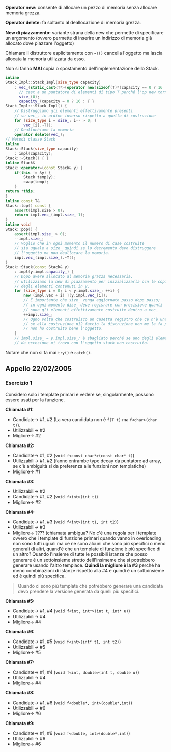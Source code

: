 **Operator new:** consente di allocare un pezzo di memoria senza allocare memoria grezza.

**Operator delete:** fa soltanto al deallocazione di memoria grezza.

**New di piazzamento:** variante strana della new che permette di specificare un argomento (ovvero permette di inserire un indirizzo di memoria già allocato dove piazzare l'oggetto)

Chiamare il distruttore esplicitamente con `~T()` cancella l'oggetto ma lascia allocata la memoria utilizzata da esso.

Non si fanno **MAI** copia o spostamento dell'implementazione dello Stack.

``` C++
inline
Stack_Impl::Stack_Impl(size_type capacity) 
	: vec_(static_cast<T*>(operator new(sizeof(T)*(capacity == 0 ? 16 : capacity)))),
	  // cast a un puntatore di elementi di tipo T perché l'op new torna un puntatore
	  size_(0);
	  capacity_(capacity = 0 ? 16 : { }
Stack_Impl::~Stack_Impl() {
	// Distruggiamo gli elementi effettivamente presenti
	// su vec_, in ordine inverso rispetto a quello di costruzione
	for (size_type i = size_; i-- > 0; )
		vec_[i].~T();
	// Deallochiamo la memoria
	operator delete(vec_);
// Metodi classe Stack
inline
Stack::Stack(size_type capacity)
	: impl(capacity);
Stack::~Stack() { }
inline Stack&
Stack::operator=(const Stack& y) {
	if(this != &y) {
		Stack temp(y);
		swap(temp);
	}
return *this;
}
inline const T&
Stack::top() const {
	assert(impl.size > 0);
	return impl.vec_(impl.size_-1);
}
inline void
Stack::pop() {
	assert(impl.size_ > 0);
	--impl.size_;
	// Voglio che in ogni momento il numero di case costruite
	// sia uguale a size_ quindi se lo decremento devo distruggere
	// l'oggetto ma non deallocare la memoria.
	impl.vec_(impl.size_).~T();
}
Stack::Stack(const Stack& y) 
	: impl(y.impl.capacity_) {
	// Dopo avere allocato al memoria grazza necessaria,
	// utilizziamo la new di piazzamento per inizializzarla ocn le copie
	// degli elementi contenuti in y.
	for (size_type i = 0; i < y.impl.size_; ++i) {
		new (impl.vec + i) T(y.impl.vec_[i]);
		// È importante che size_ venga aggiornato passo dopo passo;
		// in ogni momento dize_ deve regisrare con precisione quanti
		// sono gli elementi effettivamente costruite dentro a vec_
		++impl.size_;
		// Ogno volta che costruisco un casetta registro che ce n'è una in più
		// se alla costruzione n12 faccio la distruzione non me la fa perché
		// non ho costruito bene l'oggetto.
	}
	// impl.size_ = y.impl.size_; è sbagliato perché se uno degli elementi 
	// da eccezione mi trovo con l'oggetto stack non costruito.
```
Notare che non si fa mai `try()` e `catch()`.

## Appello 22/02/2005

### Esercizio 1

Considero solo i template primari e vedere se, singolarmente, possono essere usati per la funzione.

**Chiamata #1:** 
* Candidate->    #1, #2 (La vera candidata non è `f(T t)` ma `f<char>(char t)`).
* Utilizzabili-> #2
* Migliore->     #2

**Chiamata #2:** 
* Candidate->    #1, #2 (`void f<const char*>(const char* t)`)
* Utilizzabili-> #1, #2 (fanno entrambe type decay da puntatore ad array, se c'è ambiguità si da preferenza alle funzioni non templatiche)
* Migliore->     #1

**Chiamata #3:**
* Utilizzabili-> #2
* Candidate->    #1, #2 (`void f<int>(int t)`)
* Migliore->     #2

**Chiamata #4:**
* Candidate->    #1,
		         #3 (`void f<int>(int t1, int t2)`)
* Utilizzabili-> #3
* Migliore->     ???? (chiamata ambigua? No c'è una regola per i template ovvero che i template di funzione primari quando vanno in overloading non sono tutti uguali ma ce ne sono alcuni che sono più specifici o meno generali di altri, quand'è che un template di funzione è più specifico di un altro? Quando l'insieme di tutte le possibili istanze che posso generare è un sottoinsieme stretto delll'insimeme che si potrebbero generare usando l'altro templace. **Quindi la migliore è la #3** perché ha meno combinazioni di istanze rispetto alla #4 e quindi è un sottoinsieme ed è quindi più specifica. 

> Quando ci sono più template che potrebbero generare una candidata devo prendere la versione generata da quelli più specifici.

**Chiamata #5:**
* Candidate->    #1,
				 #4 (`void f<int, int*>(int t, int* u)`)
* Utilizzabili-> #4
* Migliore->     #4

**Chiamata #6:**
* Candidate->    #1,
				 #5 (`void f<int>(int* t1, int t2)`)
* Utilizzabili-> #5
* Migliore->     #5

**Chiamata #7:**
* Candidate->    #1,
				 #4 (`void f<int, double>(int t, double u)`)
* Utilizzabili-> #4
* Migliore->     #4

**Chiamata #8:**
* Candidate->    #1,
				 #6 (`void f<double*, int>(double*,int)`)
* Utilizzabili-> #6
* Migliore->     #6

**Chiamata #9:**
* Candidate->    #1,
				 #6 (`void f<double, int>(double*,int)`)
* Utilizzabili-> #6
* Migliore->     #6
